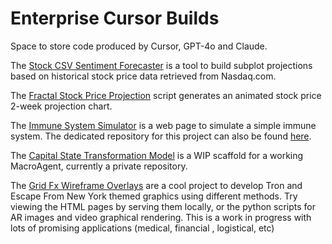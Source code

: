 # Enterprise Cursor Builds
Space to store code produced by Cursor, GPT-4o and Claude.

The [Stock CSV Sentiment Forecaster](https://github.com/Photon1c/EnterpriseCursorBuilds/tree/main/stock_csv_sentiment_forecaster) is a tool to build subplot projections based on historical stock price data retrieved from Nasdaq.com.  

The [Fractal Stock Price Projection](https://github.com/Photon1c/EnterpriseCursorBuilds/tree/main/fractal-stock-price-simulator) script generates an animated stock price 2-week projection chart.  

The [Immune System Simulator](https://github.com/Photon1c/EnterpriseCursorBuilds/tree/main/immunesystemsimulator-v1.02-beta) is a web page to simulate a simple immune system. The dedicated repository for this project can also be found [here](https://github.com/Photon1c/ImmuneSystemSimulator).

The [Capital State Transformation Model](https://github.com/Photon1c/EnterpriseCursorBuilds/tree/main/cloud-rain-soil-capital-model) is a WIP scaffold for a working MacroAgent, currently a private repository.  

The [Grid Fx Wireframe Overlays](https://github.com/Photon1c/EnterpriseCursorBuilds/tree/main/GridFx-WireframeOverlays) are a cool project to develop Tron and Escape From New York themed graphics using different methods. Try viewing the HTML pages by serving them locally, or the python scripts for AR images and video graphical rendering. This is a work in progress with lots of promising applications (medical, financial , logistical, etc)
